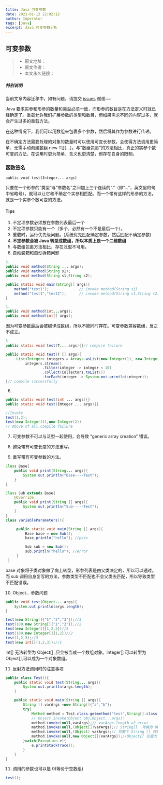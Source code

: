 ```yaml
---
title: Java 可变参数
date: 2021-01-13 22:02:12
author: Imperator
tags: [Java]
excerpt: Java 可变参数分析
---
```


## 可变参数

> * 原文地址：[]()
> * 原文作者：[]()
> * 本文永久链接：[]()

##### **特别说明**

当前文章内容迁移中，如有问题，请提交 [issues](https://github.com/Starrier/starrier.github.io/issues) 谢谢~~

Java 要求实参和形参的数量和类型必须一致，而形参的数目是在方法定义时就已经确定了。重载允许我们扩展参数的类型和数目，但如果需求不同的内容过多，就会产生过多的重载方法。

在这种情况下，我们可以用数组来包裹多个参数，然后将其作为参数进行传递。

在不确定方法需要处理的对象的数量时可以使用可变长参数，会使得方法调用更简单，无需手动创建数组 new T[]{…}。与“数组包裹”的方法相比，真正的实参个数可变的方法，在调用时更为简单，含义也更清楚，但存在自身的限制。

### 函数签名

```text
public void test(Integer... args)
```

 只要在一个形参的“类型”与“参数名”之间加上三个连续的“.”（即“...”，英文里的句中省略号），就可以让它和不确定个实参相匹配。而一个带有这样的形参的方法，就是一个实参个数可变的方法。

#### Tips

1. 不定项参数必须放在参数列表最后一个
2. 不定项参数只能有一个（多个，必然有一个不是最后一个）。
3. 重载时，运行优先级问题。\(系统优先匹配确定参数，然后匹配不确定参数\)
4. **不定参数会被 Java 转型成数组，所以本质上是一个二维数组**
5. 与数组包裹方法相比，存在泛型不可用。
6. 自动装箱和自动拆箱问题

```java
3.
public void method(String ... args);
public void method(String s1);
public void method(String s1,String s2);

public static void main(String[] args){
    method("test1");              // invoke method(String s1)
    method("test1","test2");      // invoke method(String s1,String s2);
}
```

```java
4.
public void method(int...args);
public void method(int[] args); 
```

因为可变参数最后会被编译成数组，所以不能同时存在。可变参数兼容数组，反之不成立。

```java
5.
public static void test(T... args){}// compile failure

public static void test(T [] args){
     List<Integer> integers = Arrays.asList(new Integer(1), new Integer(2));
         integers.stream()
                 .filter(integer -> integer < 10)
                 .collect(Collectors.toList())
                 .forEach(integer -> System.out.println(integer));
}// compile successfully
```

6.

```java
public static void test(int ... args){}
public static void test(INteger ... args){}

//Invoke
test(1,2);
test(new Integer(1),new Integer(2))
// Above of all,compile failure
```

7. 可变参数不可以与泛型一起使用，会导致 “generic array creation” 错误。

8. 避免带有可变长度的方法重写。

9. 重写带有可变参数的方法。

``` Java
Class Base{
    public void print(String... args){
        System.out.println("Base----Test");
    }
}

Class Sub extends Base{
    @Override
    public void print(String [] args){
        System.out.println("Sub-----Test");
    }
}
class variableParameters(){

     public static void main(String [] args){
         Base base = new Sub();
         base.println("hello"); //pass

         Sub sub = new Sub();
         sub.println("hello"); //error
     }
 }

```

base 对象将子类对象做了向上转型，形参列表是由父类决定的，所以可以通过。而 sub 调用自身复写的方法，参数类型不匹配也不会父类去匹配，所以导致类型不匹配错误。

10. Object... 参数问题

``` Java
public void test(Object... args){
    System.out.println(args.length);
}

test(new String[]{"1","2","3"});//3
test(100,new String[]{"1","2"});//2
test(new Integer[]{1,2,3})//3
test(100,new Integer[]{1,2})//2
test(1,2,3);//3
test(new int[](1,2,3));//1

```

int[] 无法转型为 Object[] ,只会被当成一个数组对象。Integer[] 可以转型为 Object[],可以成为一个对象数组。

11. 反射方法调用时的注意事项

``` Java
public class Test(){
    public static void test(String... args){
        System.out.println(args.length);
    }

    public static void main(String [] args){
        String [] varArgs =new String[]{"a","b"};
        try{
            Method method = Test.class.getmethod("test",String[].class);
            // Object invoke(Object obj,Object...args);
            method.invoke(null,varArgs);// varArgs.length =2 error
            method.invoke(null,(Object[])varArgs);// String[]  转换为 Object[],varArgs.length =2.error.
            method.invoke(null,(Object) varArgs);// 将整个 String [] 转换为 Object，varArgs.length= 1，right.
            method.invoke(null,new Object[]{varArgs});//Object[] 长度为 1，right。等价于第三个方法调用。
        }catch(Exception e){
            e.printStackTrace();
        }
    }
}
```

11. 调用的参数也可以是 0(等价于空数组)

``` Java
test();
```
